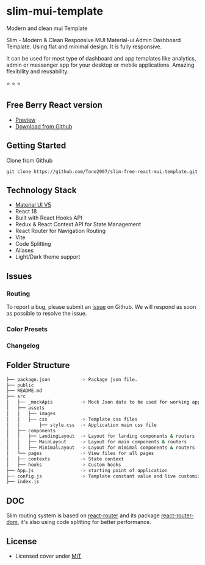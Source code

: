 # slim-mui-template

Modern and clean mui Template

Slim - Modern & Clean Responsive MUI Material-ui Admin Dashboard Template. Using flat and minimal design. It is fully responsive.

It can be used for most type of dashboard and app templates like analytics, admin or messenger app for your desktop or mobile applications. Amazing flexibility and reusability.

⭐ ⭐ ⭐

## Free Berry React version

- [Preview](https://github.com/Tono2007/slim-free-react-mui-template)
- [Download from Github](https://github.com/Tono2007/slim-free-react-mui-template)

## Getting Started

Clone from Github

```
git clone https://github.com/Tono2007/slim-free-react-mui-template.git
```

## Technology Stack

- [Material UI V5](https://mui.com/)
- React 18
- Built with React Hooks API
- Redux & React Context API for State Management
- React Router for Navigation Routing
- Vite
- Code Splitting
- Aliases
- Light/Dark theme support

## Issues

### Routing
To report a bug, please submit an [issue](https://github.com/Tono2007/slim-free-react-mui-template/issues) on Github. We will respond as soon as possible to resolve the issue.

### Color Presets

### Changelog

<!-- https://ascii-tree-generator.com/ -->

## Folder Structure

```bash
├── package.json           -> Package json file.
├── public
├── README.md
├── src
│   ├── _mockApis          -> Mock Json data to be used for working apps
│   ├── assets
│   │   ├── images
│   │   ├── css            -> Template css files
│   │       ├── style.css  -> Application main css file
│   ├── components
│   │   ├── LandingLayout  -> Layout for landing components & routers
│   │   ├── MainLayout     -> Layout for main components & routers
│   │   ├── MinimalLayout  -> Layout for mimimal components & routers
│   └── pages              -> View files for all pages
│   ├── contexts           -> State context
│   ├── hooks              -> Custom hooks
├── App.js                 -> starting point of application
├── config.js              -> Template constant value and live customization
├── index.js
```

## DOC

Slim routing system is based on [react-router](https://reacttraining.com/react-router) and its package [react-router-dom](https://reactrouter.com/en/main), it's also using code splitting for better performance.

## License

- Licensed cover under [MIT](https://github.com/codedthemes/datta-able-bootstrap-dashboard/blob/master/LICENSE)
